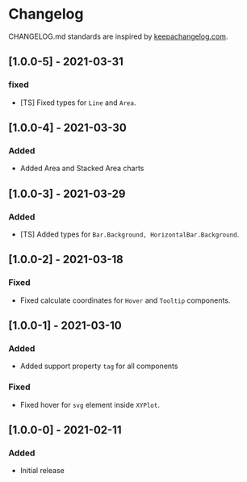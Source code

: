 # Changelog

CHANGELOG.md standards are inspired by [keepachangelog.com](https://keepachangelog.com/en/1.0.0/).

## [1.0.0-5] - 2021-03-31

### fixed

- [TS] Fixed types for `Line` and `Area`.

## [1.0.0-4] - 2021-03-30

### Added

- Added Area and Stacked Area charts

## [1.0.0-3] - 2021-03-29

### Added

- [TS] Added types for `Bar.Background, HorizontalBar.Background`.

## [1.0.0-2] - 2021-03-18

### Fixed

- Fixed calculate coordinates for `Hover` and `Tooltip` components.

## [1.0.0-1] - 2021-03-10

### Added

- Added support property `tag` for all components

### Fixed

- Fixed hover for `svg` element inside `XYPlot`.

## [1.0.0-0] - 2021-02-11

### Added

- Initial release
